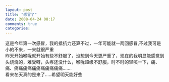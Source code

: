 ```yaml
---
layout: post
title: "感冒了"
date: 2008-04-24 08:17
comments: true
categories: 
---
```

<p>这是今年第一次感冒，我的抵抗力还算不过，一年可能就一两回感冒,不过我可是小的不来，一来就很严重<br /> 昨天开始喉咙就开始有些不舒服了，没想到今天更严重了，现在的我明显能感觉到头烧烧的，难受呀，头疼还没什么，喉咙超级不舒服，时不时的轻咳一下，痛、痛、痛痛痛痛痛痛痛痛痛痛痛.......<br /> 看来冬天真的是来了.....希望明天能好些</p>
<p><span style="font-size: x-small;"><br /></span></p>
